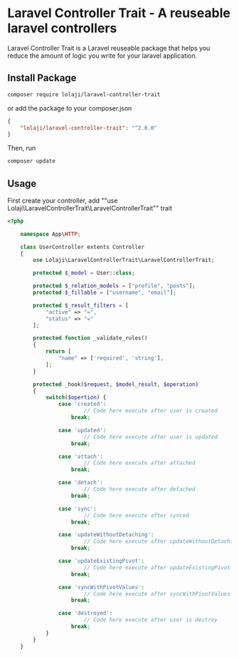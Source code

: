 # Laravel Controller Trait - A reuseable laravel controllers

Laravel Controller Trait is a Laravel reuseable package that helps you reduce the amount of logic you write for your laravel application.

## Install Package

```sh
composer require lolaji/laravel-controller-trait

```
or add the package to your composer.json

```json
{
    "lolaji/laravel-controller-trait": "^2.0.0"
}

```

Then, run

```sh
composer update

```

## Usage

First create your controller, add ""use Lolaji\LaravelControllerTrait\LaravelControllerTrait"" trait

```php
<?php

    namespace App\HTTP;

    class UserController extents Controller
    {
        use Lolaji\LaravelControllerTrait\LaravelControllerTrait;

        protected $_model = User::class;

        protected $_relation_models = ["profile", "posts"];
        protected $_fillable = ["username", "email"];

        protected $_result_filters = [
            "active" => "=",
            "status" => "="
        ];

        protected function _validate_rules()
        {
            return [
                "name" => ['required', 'string'],
            ];
        }

        protected _hook($request, $model_result, $operation)
        {
            switch($opertion) {
                case 'created':
                        // Code here execute after user is created
                    break;

                case 'updated':
                        // Code here execute after user is updated
                    break;

                case 'attach':
                        // Code here execute after attached
                    break;

                case 'detach':
                        // Code here execute after detached
                    break;

                case 'sync':
                        // Code here execute after synced
                    break;

                case 'updateWithoutDetaching':
                        // Code here execute after updateWithoutDetaching
                    break;

                case 'updateExistingPivot':
                        // Code here execute after updateExistingPivot
                    break;

                case 'syncWithPivotValues':
                        // Code here execute after syncWithPivotValues
                    break;

                case 'destroyed':
                        // Code here execute after user is destroy
                    break;
            }
        }
    }




